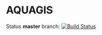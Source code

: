 # AQUAGIS

Status **master** branch: [![Build Status](https://jenkins.geographica.gs/buildStatus/icon?job=AquaGIS/master)](https://jenkins.geographica.gs/job/AquaGIS/job/master/)
